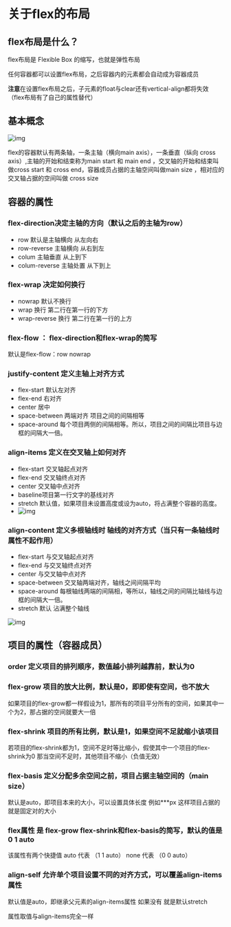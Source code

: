 # 关于flex的布局

## flex布局是什么？

flex布局是 Flexible Box 的缩写，也就是弹性布局

任何容器都可以设置flex布局，之后容器内的元素都会自动成为容器成员

**注意**在设置flex布局之后，子元素的float与clear还有vertical-align都将失效（flex布局有了自己的属性替代）

## 基本概念

![img](http://www.ruanyifeng.com/blogimg/asset/2015/bg2015071004.png)

flex的容器默认有两条轴，一条主轴（横向main axis），一条垂直（纵向 cross axis）,主轴的开始和结束称为main start 和 main end ，交叉轴的开始和结束叫做cross start 和 cross end，容器成员占据的主轴空间叫做main size ，相对应的交叉轴占据的空间叫做 cross size



## 容器的属性

### flex-direction决定主轴的方向（默认之后的主轴为row）

- row 默认是主轴横向 从左向右
- row-reverse 主轴横向 从右到左
- colum 主轴垂直 从上到下
- colum-reverse 主轴处置 从下到上



### flex-wrap 决定如何换行

- nowrap 默认不换行
- wrap 换行 第二行在第一行的下方
- wrap-reverse 换行 第二行在第一行的上方

### flex-flow ： flex-direction和flex-wrap的简写

默认是flex-flow：row nowrap



### justify-content 定义主轴上对齐方式

- flex-start 默认左对齐
- flex-end 右对齐
- center 居中
- space-between 两端对齐 项目之间的间隔相等
- space-around 每个项目两侧的间隔相等。所以，项目之间的间隔比项目与边框的间隔大一倍。



### align-items 定义在交叉轴上如何对齐

- flex-start 交叉轴起点对齐
- flex-end 交叉轴终点对齐
- center 交叉轴中点对齐
- baseline项目第一行文字的基线对齐
- stretch 默认值，如果项目未设置高度或设为auto，将占满整个容器的高度。
- ![img](http://www.ruanyifeng.com/blogimg/asset/2015/bg2015071011.png)







### align-content 定义多根轴线时 轴线的对齐方式（当只有一条轴线时 属性不起作用）

- flex-start 与交叉轴起点对齐
- flex-end 与交叉轴终点对齐
- center 与交叉轴中点对齐
- space-between 交叉轴两端对齐，轴线之间间隔平均
- space-around 每根轴线两端的间隔相，等所以，轴线之间的间隔比轴线与边框的间隔大一倍。
- stretch 默认 沾满整个轴线

![img](http://www.ruanyifeng.com/blogimg/asset/2015/bg2015071012.png)





## 项目的属性（容器成员）

### order 定义项目的排列顺序，数值越小排列越靠前，默认为0

### flex-grow 项目的放大比例，默认是0，即即使有空间，也不放大

如果项目的flex-grow都一样假设为1，那所有的项目平分所有的空间，如果其中一个为2，那占据的空间就要大一倍

### flex-shrink 项目的所有比例，默认是1，如果空间不足就缩小该项目

若项目的flex-shrink都为1，空间不足时等比缩小，假使其中一个项目的flex-shrink为0 那当空间不足时，其他项目不缩小（负值无效）

### flex-basis 定义分配多余空间之前，项目占据主轴空间的（main size）

默认是auto，即项目本来的大小，可以设置具体长度 例如***px 这样项目占据的就是固定对的大小

### flex属性 是 flex-grow flex-shrink和flex-basis的简写，默认的值是0 1 auto

该属性有两个快捷值 auto 代表 （1 1 auto） none 代表 （0 0 auto）

### align-self 允许单个项目设置不同的对齐方式，可以覆盖align-items属性 

默认值是auto，即继承父元素的align-items属性 如果没有 就是默认stretch

属性取值与align-items完全一样

